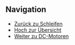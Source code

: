 ## Navigation


* [Zurück zu Schleifen](../06_02_Schleifen/index.html)  
* [Hoch zur Übersicht](../index.html)  
* [Weiter zu DC-Motoren](../06_04_DC_Motoren/index.html)  

